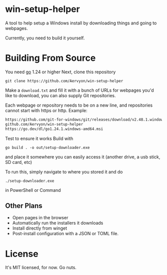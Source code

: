 # win-setup-helper
A tool to help setup a Windows install by downloading things and going to webpages.

Currently, you need to build it yourself.

# Building From Source

You need [go](https://go.dev/dl) 1.24 or higher
Next, clone this repository
```pwsh
git clone https://github.com/Aervyon/win-setup-helper
```

Make a `download.txt` and fill it with a bunch of URLs for webpages you'd like to download, you can also supply Git repositories.

Each webpage or repository needs to be on a new line, and repositories cannot start with https or http.
Example:
```txt
https://github.com/git-for-windows/git/releases/download/v2.48.1.windows.1/Git-2.48.1-64-bit.exe
github.com/Aervyon/win-setup-helper
https://go.dev/dl/go1.24.1.windows-amd64.msi
```

Test to ensure it works
Build with
```pwsh
go build . -o out/setup-downloader.exe
```
and place it somewhere you can easily access it (another drive, a usb stick, SD card, etc)

To run this, simply navigate to where you stored it and do
```pwsh
./setup-downloader.exe
```
in PowerShell or Command

## Other Plans
- Open pages in the browser
- Automatically run the installers it downloads
- Install directly from winget
- Post-install configuration with a JSON or TOML file.

# License
It's MIT licensed, for now.
Go nuts.